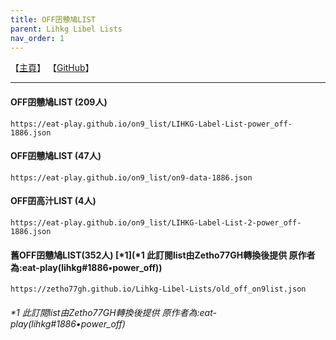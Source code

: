 ```yaml
---
title: OFF囝戇鳩LIST
parent: Lihkg Libel Lists
nav_order: 1
---
```


【[主頁](https://bit.ly/lihkg_on9_list)】 【[GitHub](https://github.com/eat-play/on9_list)】

---

#### OFF囝戇鳩LIST (209人)
```
https://eat-play.github.io/on9_list/LIHKG-Label-List-power_off-1886.json
```

#### OFF囝戇鳩LIST (47人)
```
https://eat-play.github.io/on9_list/on9-data-1886.json
```

#### OFF囝高汁LIST (4人)
```
https://eat-play.github.io/on9_list/LIHKG-Label-List-2-power_off-1886.json
```

#### 舊OFF囝戇鳩LIST(352人) [*1](*1 此訂閱list由Zetho77GH轉換後提供 原作者為:eat-play(lihkg#1886•power_off))
```
https://zetho77gh.github.io/Lihkg-Libel-Lists/old_off_on9list.json
```

###### *1 此訂閱list由Zetho77GH轉換後提供 原作者為:eat-play(lihkg#1886•power_off)
